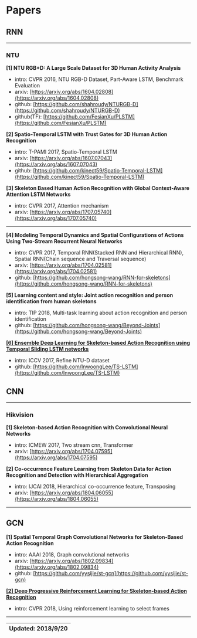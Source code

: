 # Papers
## RNN
***
### NTU
**[1] NTU RGB+D: A Large Scale Dataset for 3D Human Activity Analysis**
- intro: CVPR 2016, NTU RGB-D Dataset, Part-Aware LSTM, Benchmark Evaluation
- arxiv: [https://arxiv.org/abs/1604.02808](https://arxiv.org/abs/1604.02808)
- github: [https://github.com/shahroudy/NTURGB-D](https://github.com/shahroudy/NTURGB-D)
- github(TF): [https://github.com/FesianXu/PLSTM](https://github.com/FesianXu/PLSTM)

**[2] Spatio-Temporal LSTM with Trust Gates for 3D Human Action Recognition**
- intro: T-PAMI 2017, Spatio-Temporal LSTM
- arxiv: [https://arxiv.org/abs/1607.07043](https://arxiv.org/abs/1607.07043)
- github: [https://github.com/kinect59/Spatio-Temporal-LSTM](https://github.com/kinect59/Spatio-Temporal-LSTM)

**[3] Skeleton Based Human Action Recognition with Global Context-Aware Attention LSTM Networks**
- intro: CVPR 2017, Attention mechanism
- arxiv: [https://arxiv.org/abs/1707.05740](https://arxiv.org/abs/1707.05740)
***
**[4] Modeling Temporal Dynamics and Spatial Configurations of Actions Using Two-Stream Recurrent Neural Networks**
- intro: CVPR 2017, Temporal RNN(Stacked RNN and Hierarchical RNN), Spatial RNN(Chain sequence and Traversal sequence)
- arxiv: [https://arxiv.org/abs/1704.02581](https://arxiv.org/abs/1704.02581)
- github: [https://github.com/hongsong-wang/RNN-for-skeletons](https://github.com/hongsong-wang/RNN-for-skeletons)

**[5] Learning content and style: Joint action recognition and person identification from human skeletons**
- intro: TIP 2018, Multi-task learning about action recognition and person identification
- github: [https://github.com/hongsong-wang/Beyond-Joints](https://github.com/hongsong-wang/Beyond-Joints)

[**[6] Ensemble Deep Learning for Skeleton-based Action Recognition using Temporal Sliding LSTM networks**](http://openaccess.thecvf.com/content_ICCV_2017/papers/Lee_Ensemble_Deep_Learning_ICCV_2017_paper.pdf)
- intro: ICCV 2017, Refine NTU-D dataset
- github: [https://github.com/InwoongLee/TS-LSTM](https://github.com/InwoongLee/TS-LSTM)


## CNN
***
### Hikvision
**[1] Skeleton-based Action Recognition with Convolutional Neural Networks**
- intro: ICMEW 2017, Two stream cnn, Transformer
- arxiv: [https://arxiv.org/abs/1704.07595](https://arxiv.org/abs/1704.07595)

**[2] Co-occurrence Feature Learning from Skeleton Data for Action Recognition and Detection with Hierarchical Aggregation**
- intro: IJCAI 2018, Hierarchical co-occurrence feature, Transposing
- arxiv: [https://arxiv.org/abs/1804.06055](https://arxiv.org/abs/1804.06055)
***
## GCN
**[1] Spatial Temporal Graph Convolutional Networks for Skeleton-Based Action Recognition**
- intro: AAAI 2018, Graph convolutional networks
- arxiv: [https://arxiv.org/abs/1802.09834](https://arxiv.org/abs/1802.09834)
- github: [https://github.com/yysijie/st-gcn](https://github.com/yysijie/st-gcn)

[**[2] Deep Progressive Reinforcement Learning for Skeleton-based Action Recognition**](http://openaccess.thecvf.com/content_cvpr_2018/html/Tang_Deep_Progressive_Reinforcement_CVPR_2018_paper.html)
- intro: CVPR 2018, Using reinforcement learning to select frames 
     
     
***
| Updated: 2018/9/20|
| :---------: |

